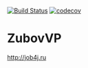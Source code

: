 [![Build Status](https://travis-ci.org/ZubovVP/Job4j.svg?branch=master)](https://travis-ci.org/ZubovVP/Job4j)
[![codecov](https://codecov.io/gh/ZubovVP/Job4j/branch/master/graph/badge.svg?token=kUZOObdQJV)](https://codecov.io/gh/ZubovVP/Job4j)

# ZubovVP
http://job4j.ru